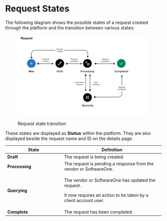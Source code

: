 # Request States

The following diagram shows the possible states of a request created through the platform and the transition between various states:

<figure><img src="../../../.gitbook/assets/state_diagram_request.png" alt=""><figcaption><p>Request state transition</p></figcaption></figure>

These states are displayed as **Status** within the platform. They are also displayed beside the request name and ID on the details page.

<table><thead><tr><th width="169">State</th><th>Definition</th></tr></thead><tbody><tr><td><strong>Draft</strong></td><td>The request is being created.</td></tr><tr><td><strong>Processing</strong></td><td>The request is pending a response from the vendor or SoftwareOne.</td></tr><tr><td><strong>Querying</strong></td><td><p>The vendor or SoftwareOne has updated the request. </p><p></p><p>It now requires an action to be taken by a client account user.</p></td></tr><tr><td><strong>Complete</strong></td><td>The request has been completed.</td></tr></tbody></table>

